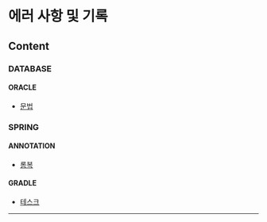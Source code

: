 # 에러 사항 및 기록

## Content

### DATABASE
#### ORACLE

 - [문법](memory/error/database/oracle/grammer.md)
### SPRING
#### ANNOTATION
 
 - [롬복](memory/error/spring/annotation/lombok.md)

#### GRADLE

 - [테스크](memory/error/spring/gradle/task.md)
----